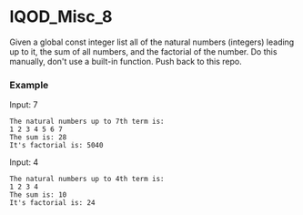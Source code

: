 # IQOD_Misc_8

Given a global const integer list all of the natural numbers (integers) leading up to it, the sum of all numbers, and the factorial of the number. Do this manually, don't use a built-in function. Push back to this repo.

### Example

Input: 7
```
The natural numbers up to 7th term is: 
1 2 3 4 5 6 7 
The sum is: 28
It's factorial is: 5040
```

Input: 4
```
The natural numbers up to 4th term is: 
1 2 3 4
The sum is: 10
It's factorial is: 24
```
